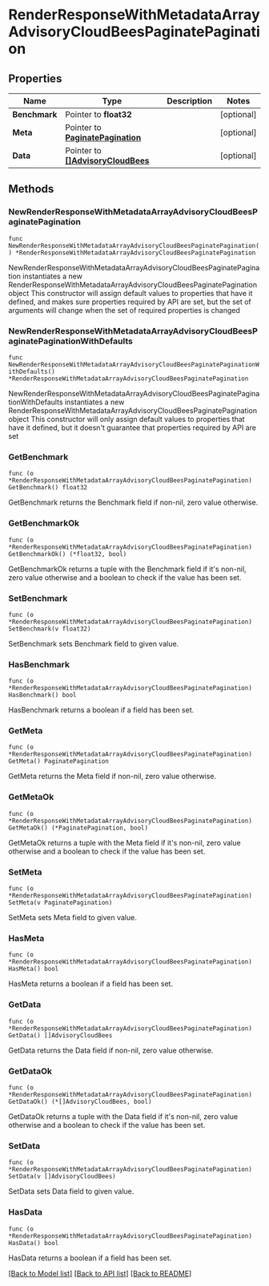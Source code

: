 # RenderResponseWithMetadataArrayAdvisoryCloudBeesPaginatePagination

## Properties

Name | Type | Description | Notes
------------ | ------------- | ------------- | -------------
**Benchmark** | Pointer to **float32** |  | [optional] 
**Meta** | Pointer to [**PaginatePagination**](PaginatePagination.md) |  | [optional] 
**Data** | Pointer to [**[]AdvisoryCloudBees**](AdvisoryCloudBees.md) |  | [optional] 

## Methods

### NewRenderResponseWithMetadataArrayAdvisoryCloudBeesPaginatePagination

`func NewRenderResponseWithMetadataArrayAdvisoryCloudBeesPaginatePagination() *RenderResponseWithMetadataArrayAdvisoryCloudBeesPaginatePagination`

NewRenderResponseWithMetadataArrayAdvisoryCloudBeesPaginatePagination instantiates a new RenderResponseWithMetadataArrayAdvisoryCloudBeesPaginatePagination object
This constructor will assign default values to properties that have it defined,
and makes sure properties required by API are set, but the set of arguments
will change when the set of required properties is changed

### NewRenderResponseWithMetadataArrayAdvisoryCloudBeesPaginatePaginationWithDefaults

`func NewRenderResponseWithMetadataArrayAdvisoryCloudBeesPaginatePaginationWithDefaults() *RenderResponseWithMetadataArrayAdvisoryCloudBeesPaginatePagination`

NewRenderResponseWithMetadataArrayAdvisoryCloudBeesPaginatePaginationWithDefaults instantiates a new RenderResponseWithMetadataArrayAdvisoryCloudBeesPaginatePagination object
This constructor will only assign default values to properties that have it defined,
but it doesn't guarantee that properties required by API are set

### GetBenchmark

`func (o *RenderResponseWithMetadataArrayAdvisoryCloudBeesPaginatePagination) GetBenchmark() float32`

GetBenchmark returns the Benchmark field if non-nil, zero value otherwise.

### GetBenchmarkOk

`func (o *RenderResponseWithMetadataArrayAdvisoryCloudBeesPaginatePagination) GetBenchmarkOk() (*float32, bool)`

GetBenchmarkOk returns a tuple with the Benchmark field if it's non-nil, zero value otherwise
and a boolean to check if the value has been set.

### SetBenchmark

`func (o *RenderResponseWithMetadataArrayAdvisoryCloudBeesPaginatePagination) SetBenchmark(v float32)`

SetBenchmark sets Benchmark field to given value.

### HasBenchmark

`func (o *RenderResponseWithMetadataArrayAdvisoryCloudBeesPaginatePagination) HasBenchmark() bool`

HasBenchmark returns a boolean if a field has been set.

### GetMeta

`func (o *RenderResponseWithMetadataArrayAdvisoryCloudBeesPaginatePagination) GetMeta() PaginatePagination`

GetMeta returns the Meta field if non-nil, zero value otherwise.

### GetMetaOk

`func (o *RenderResponseWithMetadataArrayAdvisoryCloudBeesPaginatePagination) GetMetaOk() (*PaginatePagination, bool)`

GetMetaOk returns a tuple with the Meta field if it's non-nil, zero value otherwise
and a boolean to check if the value has been set.

### SetMeta

`func (o *RenderResponseWithMetadataArrayAdvisoryCloudBeesPaginatePagination) SetMeta(v PaginatePagination)`

SetMeta sets Meta field to given value.

### HasMeta

`func (o *RenderResponseWithMetadataArrayAdvisoryCloudBeesPaginatePagination) HasMeta() bool`

HasMeta returns a boolean if a field has been set.

### GetData

`func (o *RenderResponseWithMetadataArrayAdvisoryCloudBeesPaginatePagination) GetData() []AdvisoryCloudBees`

GetData returns the Data field if non-nil, zero value otherwise.

### GetDataOk

`func (o *RenderResponseWithMetadataArrayAdvisoryCloudBeesPaginatePagination) GetDataOk() (*[]AdvisoryCloudBees, bool)`

GetDataOk returns a tuple with the Data field if it's non-nil, zero value otherwise
and a boolean to check if the value has been set.

### SetData

`func (o *RenderResponseWithMetadataArrayAdvisoryCloudBeesPaginatePagination) SetData(v []AdvisoryCloudBees)`

SetData sets Data field to given value.

### HasData

`func (o *RenderResponseWithMetadataArrayAdvisoryCloudBeesPaginatePagination) HasData() bool`

HasData returns a boolean if a field has been set.


[[Back to Model list]](../README.md#documentation-for-models) [[Back to API list]](../README.md#documentation-for-api-endpoints) [[Back to README]](../README.md)


